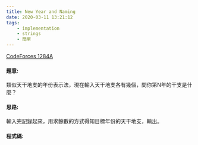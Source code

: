 ```yaml
---
title: New Year and Naming
date: 2020-03-11 13:21:12
tags:
    - implementation
    - strings
    - 簡單
---
```

[CodeForces 1284A](https://codeforces.com/problemset/problem/1284/A)
<!-- more -->

#### 題意:
類似天干地支的年份表示法，現在輸入天干地支各有幾個，問你第N年的干支是什麼？

#### 思路:
輸入完記錄起來，用求餘數的方式得知目標年份的天干地支，輸出。

#### 程式碼:
<script src="https://gist.github.com/Daviswww/5a59b212c09feaf8616bf6d40f0104d8.js"></script>